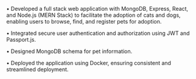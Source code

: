 • Developed a full stack web application with MongoDB, Express, React, and Node.js (MERN Stack) to
  facilitate the adoption of cats and dogs, enabling users to browse, find, and register pets for adoption.
  
• Integrated secure user authentication and authorization using JWT and Passport.js.

• Designed MongoDB schema for pet information.

• Deployed the application using Docker, ensuring consistent and streamlined deployment.
